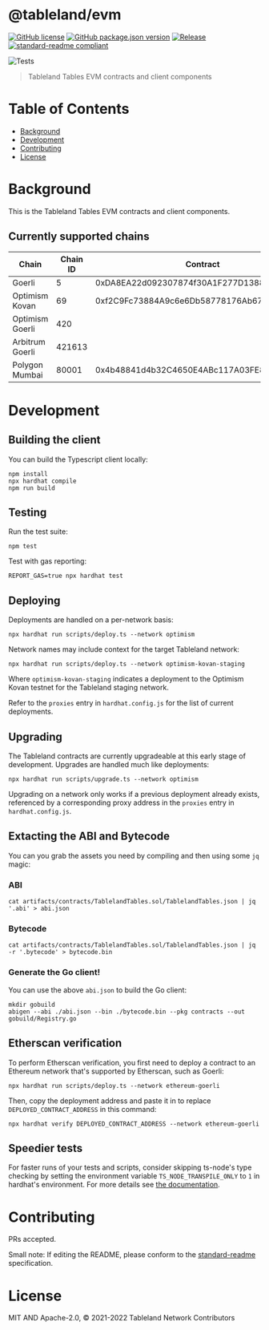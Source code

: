 # @tableland/evm

[![GitHub license](https://img.shields.io/github/license/tablelandnetwork/evm-tableland.svg)](./LICENSE)
[![GitHub package.json version](https://img.shields.io/github/package-json/v/tablelandnetwork/evm-tableland.svg)](./package.json)
[![Release](https://img.shields.io/github/release/tablelandnetwork/evm-tableland.svg)](https://github.com/tablelandnetwork/evm-tableland/releases/latest)
[![standard-readme compliant](https://img.shields.io/badge/standard--readme-OK-green.svg)](https://github.com/RichardLitt/standard-readme)

![Tests](https://github.com/tablelandnetwork/evm-tableland/workflows/Test/badge.svg)

> Tableland Tables EVM contracts and client components

# Table of Contents

- [Background](#background)
- [Development](#development)
- [Contributing](#contributing)
- [License](#license)

# Background

This is the Tableland Tables EVM contracts and client components.

## Currently supported chains

| Chain           | Chain ID | Contract                                   |
| --------------- | -------- | ------------------------------------------ |
| Goerli          | 5        | 0xDA8EA22d092307874f30A1F277D1388dca0BA97a |
| Optimism Kovan  | 69       | 0xf2C9Fc73884A9c6e6Db58778176Ab67989139D06 |
| Optimism Goerli | 420      |                                            |
| Arbitrum Goerli | 421613   |                                            |
| Polygon Mumbai  | 80001    | 0x4b48841d4b32C4650E4ABc117A03FE8B51f38F68 |

# Development

## Building the client

You can build the Typescript client locally:

```shell
npm install
npx hardhat compile
npm run build
```

## Testing

Run the test suite:

```shell
npm test
```

Test with gas reporting:

```shell
REPORT_GAS=true npx hardhat test
```

## Deploying

Deployments are handled on a per-network basis:

```shell
npx hardhat run scripts/deploy.ts --network optimism
```

Network names may include context for the target Tableland network:

```shell
npx hardhat run scripts/deploy.ts --network optimism-kovan-staging
```

Where `optimism-kovan-staging` indicates a deployment to the Optimism Kovan testnet for the Tableland staging network.

Refer to the `proxies` entry in `hardhat.config.js` for the list of current deployments.

## Upgrading

The Tableland contracts are currently upgradeable at this early stage of development. Upgrades are handled much like deployments:

```shell
npx hardhat run scripts/upgrade.ts --network optimism
```

Upgrading on a network only works if a previous deployment already exists, referenced by a corresponding proxy address in the `proxies` entry in `hardhat.config.js`.

## Extacting the ABI and Bytecode

You can you grab the assets you need by compiling and then using some `jq` magic:

### ABI

```shell
cat artifacts/contracts/TablelandTables.sol/TablelandTables.json | jq '.abi' > abi.json
```

### Bytecode

```shell
cat artifacts/contracts/TablelandTables.sol/TablelandTables.json | jq -r '.bytecode' > bytecode.bin
```

### Generate the Go client!

You can use the above `abi.json` to build the Go client:

```shell
mkdir gobuild
abigen --abi ./abi.json --bin ./bytecode.bin --pkg contracts --out gobuild/Registry.go
```

## Etherscan verification

To perform Etherscan verification, you first need to deploy a contract to an Ethereum network that's supported by Etherscan, such as Goerli:

```shell
npx hardhat run scripts/deploy.ts --network ethereum-goerli
```

Then, copy the deployment address and paste it in to replace `DEPLOYED_CONTRACT_ADDRESS` in this command:

```shell
npx hardhat verify DEPLOYED_CONTRACT_ADDRESS --network ethereum-goerli
```

## Speedier tests

For faster runs of your tests and scripts, consider skipping ts-node's type checking by setting the environment variable `TS_NODE_TRANSPILE_ONLY` to `1` in hardhat's environment. For more details see [the documentation](https://hardhat.org/guides/typescript.html#performance-optimizations).

# Contributing

PRs accepted.

Small note: If editing the README, please conform to the
[standard-readme](https://github.com/RichardLitt/standard-readme) specification.

# License

MIT AND Apache-2.0, © 2021-2022 Tableland Network Contributors
